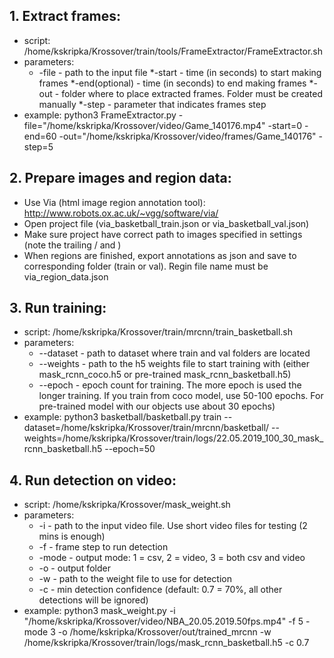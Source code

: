 ## 1. Extract frames:
* script: /home/kskripka/Krossover/train/tools/FrameExtractor/FrameExtractor.sh
* parameters:
	* -file - path to the input file
	*-start - time (in seconds) to start making frames
	*-end(optional) - time (in seconds) to end making frames
	*-out - folder where to place extracted frames. Folder must be created manually
	*-step - parameter that indicates frames step
* example: python3 FrameExtractor.py -file="/home/kskripka/Krossover/video/Game_140176.mp4" -start=0 -end=60 -out="/home/kskripka/Krossover/video/frames/Game_140176" -step=5

## 2. Prepare images and region data:
* Use Via (html image region annotation tool): http://www.robots.ox.ac.uk/~vgg/software/via/
* Open project file (via_basketball_train.json or via_basketball_val.json)
* Make sure project have correct path to images specified in settings (note the trailing / and \)
* When regions are finished, export annotations as json and save to corresponding folder (train or val). Regin file name must be via_region_data.json

## 3. Run training:
* script: /home/kskripka/Krossover/train/mrcnn/train_basketball.sh
* parameters:
	* --dataset - path to dataset where train and val folders are located
	* --weights - path to the h5 weights file to start training with (either mask_rcnn_coco.h5 or pre-trained mask_rcnn_basketball.h5)
	* --epoch - epoch count for training. The more epoch is used the longer training. If you train from coco model, use 50-100 epochs. For pre-trained model with our objects use about 30 epochs)
* example: python3 basketball/basketball.py train --dataset=/home/kskripka/Krossover/train/mrcnn/basketball/ --weights=/home/kskripka/Krossover/train/logs/22.05.2019_100_30_mask_rcnn_basketball.h5 --epoch=50

## 4. Run detection on video:
* script: /home/kskripka/Krossover/mask_weight.sh
* parameters:
	* -i - path to the input video file. Use short video files for testing (2 mins is enough)
	* -f - frame step to run detection
	* -mode - output mode: 1 = csv, 2 = video, 3 = both csv and video
	* -o - output folder
	* -w - path to the weight file to use for detection
	* -c - min detection confidence (default: 0.7 = 70%, all other detections will be ignored)
* example: python3 mask_weight.py -i "/home/kskripka/Krossover/video/NBA_20.05.2019.50fps.mp4" -f 5 -mode 3 -o /home/kskripka/Krossover/out/trained_mrcnn -w /home/kskripka/Krossover/train/logs/mask_rcnn_basketball.h5 -c 0.7
